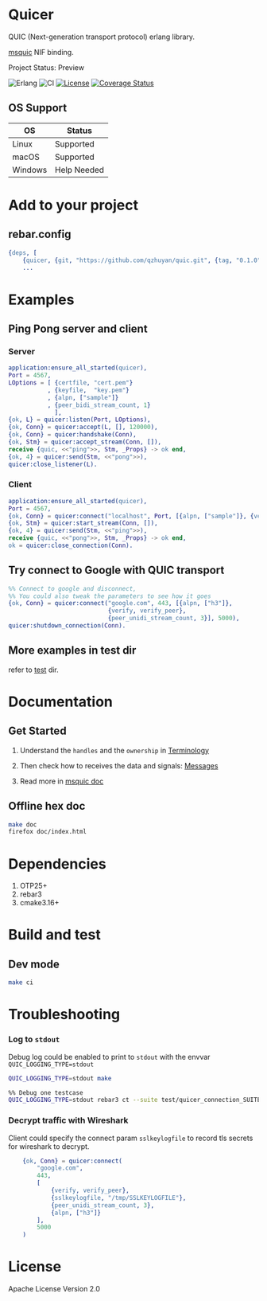 # Quicer


QUIC (Next-generation transport protocol) erlang library.

[msquic](https://github.com/microsoft/msquic) NIF binding.

Project Status: Preview

![Erlang](https://img.shields.io/badge/Erlang-white.svg?style=plastic&logo=erlang&logoColor=a90533)
![CI](https://github.com/emqx/quic/workflows/ci/badge.svg)
[![License](https://img.shields.io/badge/License-Apache%202.0-blue.svg)](https://opensource.org/licenses/Apache-2.0)
[![Coverage Status](https://coveralls.io/repos/emqx/quic/badge.png?branch=main)](https://coveralls.io/r/emqx/quic?branch=main)

## OS Support

| OS      | Status      |
|---------|-------------|
| Linux   | Supported   |
| macOS   | Supported   |
| Windows | Help Needed |

# Add to your project 

## rebar.config

``` erlang
{deps, [
    {quicer, {git, "https://github.com/qzhuyan/quic.git", {tag, "0.1.0"}}},
    ...
```

# Examples

## Ping Pong server and client

### Server

``` erlang
application:ensure_all_started(quicer),
Port = 4567,
LOptions = [ {certfile, "cert.pem"}
           , {keyfile,  "key.pem"}
           , {alpn, ["sample"]}
           , {peer_bidi_stream_count, 1}
             ],
{ok, L} = quicer:listen(Port, LOptions),
{ok, Conn} = quicer:accept(L, [], 120000),
{ok, Conn} = quicer:handshake(Conn),
{ok, Stm} = quicer:accept_stream(Conn, []),
receive {quic, <<"ping">>, Stm, _Props} -> ok end,
{ok, 4} = quicer:send(Stm, <<"pong">>),
quicer:close_listener(L).
```

### Client

``` erlang
application:ensure_all_started(quicer),
Port = 4567,
{ok, Conn} = quicer:connect("localhost", Port, [{alpn, ["sample"]}, {verify, none}], 5000),
{ok, Stm} = quicer:start_stream(Conn, []),
{ok, 4} = quicer:send(Stm, <<"ping">>),
receive {quic, <<"pong">>, Stm, _Props} -> ok end,
ok = quicer:close_connection(Conn).
```

## Try connect to Google with QUIC transport

``` erlang
%% Connect to google and disconnect, 
%% You could also tweak the parameters to see how it goes
{ok, Conn} = quicer:connect("google.com", 443, [{alpn, ["h3"]}, 
                            {verify, verify_peer}, 
                            {peer_unidi_stream_count, 3}], 5000),
quicer:shutdown_connection(Conn).
```

## More examples in test dir

refer to [test](./test) dir.

# Documentation

## Get Started

1. Understand the `handles` and the `ownership` in [Terminology](docs/Terminology.md)

1. Then check how to receives the data and signals:  [Messages](docs/messages_to_owner.md)

1. Read more in [msquic doc](https://github.com/microsoft/msquic/tree/main/docs)

## Offline hex doc

``` sh
make doc
firefox doc/index.html
```

# Dependencies

1. OTP25+
1. rebar3
1. cmake3.16+

# Build and test

## Dev mode
``` sh
make ci
```

# Troubleshooting 

### Log to `stdout`

Debug log could be enabled to print to `stdout` with the envvar `QUIC_LOGGING_TYPE=stdout` 

``` sh
QUIC_LOGGING_TYPE=stdout make
```

``` sh
%% Debug one testcase
QUIC_LOGGING_TYPE=stdout rebar3 ct --suite test/quicer_connection_SUITE.erl --case tc_conn_basic_verify_peer
```

### Decrypt traffic with Wireshark

Client could specify the connect param `sslkeylogfile` to record tls secrets for wireshark to decrypt.

``` erlang
    {ok, Conn} = quicer:connect(
        "google.com",
        443,
        [
            {verify, verify_peer},
            {sslkeylogfile, "/tmp/SSLKEYLOGFILE"},
            {peer_unidi_stream_count, 3},
            {alpn, ["h3"]}
        ],
        5000
    )
```

# License
Apache License Version 2.0


